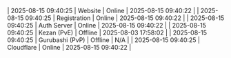 | 2025-08-15 09:40:25 | Website | Online | 2025-08-15 09:40:22 |
| 2025-08-15 09:40:25 | Registration | Online | 2025-08-15 09:40:22 |
| 2025-08-15 09:40:25 | Auth Server | Online | 2025-08-15 09:40:22 |
| 2025-08-15 09:40:25 | Kezan (PvE) | Offline | 2025-08-03 17:58:02 |
| 2025-08-15 09:40:25 | Gurubashi (PvP) | Offline | N/A |
| 2025-08-15 09:40:25 | Cloudflare | Online | 2025-08-15 09:40:22 |
